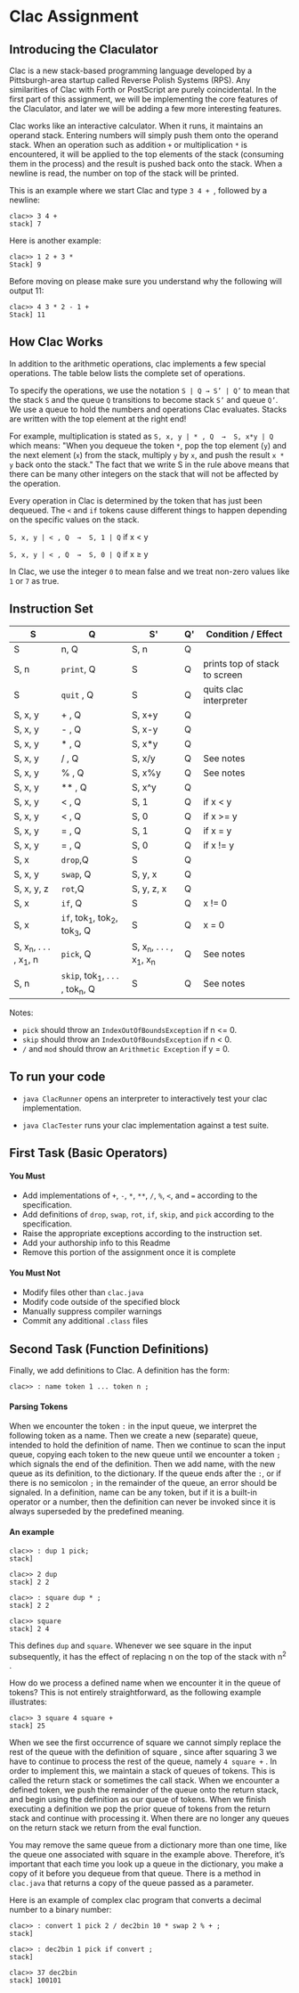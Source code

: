 # Clac Assignment

## Introducing the Claculator
Clac is a new stack-based programming language developed by a Pittsburgh-area startup called Reverse Polish Systems (RPS). Any similarities of Clac with Forth or PostScript are purely coincidental. In the first part of this assignment, we will be implementing the core features of the Claculator, and later we will be adding a few more interesting features.

Clac works like an interactive calculator. When it runs, it maintains an operand stack. Entering numbers will simply push them onto the operand stack. When an operation such as addition `+` or multiplication `*` is encountered, it will be applied to the top elements of the stack (consuming them in the process) and the result is pushed back onto the stack. When a newline is read, the number on top of the stack will be printed.

This is an example where we start Clac and type `3 4 + `, followed by a newline:
```
clac>> 3 4 +
stack] 7
```

Here is another example:
```
clac>> 1 2 + 3 *
Stack] 9
```

Before moving on please make sure you understand why the following will output 11:
```
clac>> 4 3 * 2 - 1 +
Stack] 11
```

## How Clac Works
In addition to the arithmetic operations, clac implements a few special operations. The table below lists the complete set of operations.

To specify the operations, we use the notation `S | Q → S’ | Q’`
to mean that the stack `S` and the queue `Q` transitions to become stack `S’` and queue `Q’`. We use a queue to hold the numbers and operations Clac evaluates. Stacks are written with the top element at the right end!

For example, multiplication is stated as
`S, x, y | * , Q  →  S, x*y | Q`
which means: "When you dequeue the token `*`, pop the top element (`y`) and the next element (`x`) from the stack, multiply `y` by `x`, and push the result `x * y` back onto the stack." The fact that we write S in the rule above means that there can be many other integers on the stack that will not be affected by the operation.

Every operation in Clac is determined by the token that has just been dequeued. The `<` and `if` tokens cause different things to happen depending on the specific values on the stack.

`S, x, y | < , Q  →  S, 1 | Q` if x < y

`S, x, y | < , Q  →  S, 0 | Q` if x ≥ y

In Clac, we use the integer `0` to mean false and we treat non-zero values like `1` or `7` as true.

## Instruction Set
|   S   |   Q   |   S'  | Q'  | Condition / Effect |
| ----- | ----- | ----- | --- | ------------------ |
| S     | n, Q  | S, n| Q   |   |
| S, n  | `print`, Q | S | Q | prints top of stack to screen |
| S     | `quit` , Q | S | Q | quits clac interpreter |
|S, x, y| + , Q | S, x+y | Q | |
|S, x, y| - , Q | S, x-y | Q | |
|S, x, y| * , Q | S, x*y | Q | |
|S, x, y| / , Q | S, x/y | Q | See notes|
|S, x, y| % , Q | S, x%y | Q | See notes|
|S, x, y|** , Q | S, x^y | Q | |
|S, x, y| < , Q | S, 1   | Q | if x < y |
|S, x, y| < , Q | S, 0   | Q | if x >= y|
|S, x, y| = , Q | S, 1   | Q | if x = y |
|S, x, y| = , Q | S, 0   | Q | if x != y |
| S, x  |`drop`,Q|  S    | Q | |
|S, x, y|`swap`, Q |S, y, x|Q| |
|S, x, y, z|`rot`,Q|S, y, z, x|Q| |
| S, x  |`if`, Q| S      | Q |x != 0|
| S, x  |`if`, tok<sub>1</sub>, tok<sub>2</sub>, tok<sub>3</sub>, Q | S | Q | x = 0 |
| S, x<sub>n</sub>, . . . , x<sub>1</sub>, n |`pick`, Q |S, x<sub>n</sub>, . . . , x<sub>1</sub>, x<sub>n</sub>| Q |See notes|
| S, n  |`skip`, tok<sub>1</sub>, . . . , tok<sub>n</sub>, Q | S | Q |See notes |

Notes:
* `pick` should throw an `IndexOutOfBoundsException` if n <= 0.
* `skip` should throw an `IndexOutOfBoundsException` if n < 0.
* `/` and `mod` should throw an `Arithmetic Exception` if y = 0.


## To run your code
* `java ClacRunner` opens an interpreter to interactively test your clac implementation.

* `java ClacTester` runs your clac implementation against a test suite.

## First Task (Basic Operators)
#### You Must
* Add implementations of `+`, `-`, `*`, `**`, `/`, `%`, `<`, and `=` according to the specification.
* Add definitions of `drop`, `swap`, `rot`, `if`, `skip`, and `pick` according to the specification.
* Raise the appropriate exceptions according to the instruction set.
* Add your authorship info to this Readme
* Remove this portion of the assignment once it is complete

#### You Must Not
* Modify files other than `clac.java`
* Modify code outside of the specified block
* Manually suppress compiler warnings
* Commit any additional `.class` files

## Second Task (Function Definitions)
Finally, we add definitions to Clac. A definition has the form:
```
clac>> : name token 1 ... token n ;
```
#### Parsing Tokens
When we encounter the token `:` in the input queue, we interpret the following token as a name. Then we create a new (separate) queue, intended to hold the definition of name. Then we continue to scan the input queue, copying each token to the new queue until we encounter a token `;` which signals the end of the definition. Then we add name, with the new queue as its definition, to the dictionary.
If the queue ends after the `:`, or if there is no semicolon `;` in the remainder of the queue, an error should be signaled. In a definition, name can be any token, but if it is a built-in operator or a number, then the definition can never be invoked since it is always superseded by the predefined meaning.

#### An example
```
clac>> : dup 1 pick;
stack]

clac>> 2 dup
stack] 2 2

clac>> : square dup * ;
stack] 2 2

clac>> square
stack] 2 4
```
This defines `dup` and `square`. Whenever we see square in the input subsequently, it has the effect of replacing n on the top of the stack with n<sup>2</sup> .

How do we process a defined name when we encounter it in the queue of tokens? This is not entirely straightforward, as the following example illustrates:
```
clac>> 3 square 4 square +
stack] 25
```
When we see the first occurrence of square we cannot simply replace the rest of the queue with the definition of square , since after squaring 3 we have to continue to process the rest of the queue, namely `4 square +` .
In order to implement this, we maintain a stack of queues of tokens. This is called the return stack or sometimes the call stack. When we encounter a defined token, we push the remainder of the queue onto the return stack, and begin using the definition as our queue of tokens. When we finish executing a definition we pop the prior queue of tokens from the return stack and continue with processing it. When there are no longer any queues on the return stack we return from the eval function.

You may remove the same queue from a dictionary more than one time, like the queue one associated with square in the example above. Therefore, it’s important that each time you look up a queue in the dictionary, you make a copy of it before you dequeue from that queue. There is a method in `clac.java` that returns a copy of the queue passed as a parameter.

Here is an example of complex clac program that converts a decimal number to a binary number:
```
clac>> : convert 1 pick 2 / dec2bin 10 * swap 2 % + ;
stack]

clac>> : dec2bin 1 pick if convert ;
stack]

clac>> 37 dec2bin
stack] 100101
```
